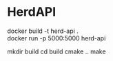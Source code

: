 # HerdAPI


docker build -t herd-api .    
docker run -p 5000:5000 herd-api



mkdir build
cd build
cmake ..
make